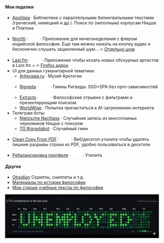 #### Мои поделки
- [Apoliteia](https://apoliteia.ru) · Библиотека с параллельными билингвальными текстами (греческий, немецкий и др.). Поиск по (неполным) корпусам Ницше и Платона
- [Nivritti](https://nivritti.vercel.app/) · [![GitHub Logo](https://github.com/siebentod/siebentod/blob/main/assets/github.svg)](https://github.com/siebentod/nivritti) · Приложение для ничегонеделания с флером индийской философии. Еще там можно нажать на кнопку аудио и бесконечно слушать зацикленный шум... 🔥 [Отдельно шум](https://noise-mc.ru)
- [Last.fm](https://lastfm-obscure-artists.vercel.app/) · [![GitHub Logo](https://github.com/siebentod/siebentod/blob/main/assets/github.svg)](https://github.com/siebentod/lastfm-obscure-artists) · Приложение чтобы искать новых обскурных артистов в Last.fm + 🔥 [Firefox аддон](https://addons.mozilla.org/en-US/firefox/addon/last-fm-get-obscure-artists/)
- UI для данных гуманитарной тематики:
  - [Arktogaia.ru](https://arktogaia.ru) · Музей Арктогеи
  - [Rigveda](https://rigveda-hymns.vercel.app/) · [![GitHub Logo](https://github.com/siebentod/siebentod/blob/main/assets/github.svg)](https://github.com/siebentod/rigveda-purejs) · Гимны Ригведы. SSG+SPA без npm-зависимостей
  - [Extracts](https://philosophy-extracts.vercel.app/) · [![GitHub Logo](https://github.com/siebentod/siebentod/blob/main/assets/github.svg)](https://github.com/siebentod/philosophy-extracts) · Философские отрывки с фильтрами и презентирующим поиском
  - [WorldWise](https://worldwise.ru/) · Попытка причаститься к AI-загрязнению интернета
- Телеграм боты:
  - [Nietzsche Nachlass](https://t.me/nietzschenachlass_bot) · Случайная запись из многотомных черновиков Ницше с поиском
  - [TG Rigvedabot](https://t.me/rigvedabot_bot) · Случайный гимн
- [Clean Copy From PDF](https://github.com/siebentod/clean-copy-from-pdf/releases) · [![GitHub Logo](https://github.com/siebentod/siebentod/blob/main/assets/github.svg)](https://github.com/siebentod/clean-copy-from-pdf) · Веб/десктоп утилита чтобы удалять лишние разрывы строки из PDF, удобно пользоваться в десктопе
- [Ребалансировка портфеля](https://portfolio-rebalance.ru/) · [![GitHub Logo](https://github.com/siebentod/siebentod/blob/main/assets/github.svg)](https://github.com/siebentod/portfolio-rebalance) · Утилита

#### Другое
- [Obsidian](https://github.com/siebentod/obsidian-snippets) Скрипты, сниппеты и т.д.
- [Материалы по истории философии](https://github.com/siebentod/history-of-philosophy)
- [Мои старые учебные тексты по философии](https://dzen.ru/phil)

![GitHub Unemployed](https://github.com/siebentod/siebentod/blob/main/assets/unemployed.jpg)
